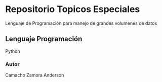 # Repositorio Topicos Especiales
Lenguaje de Programación para manejo de grandes volumenes de datos
## Lenguaje Programación
Python
### Autor
Camacho Zamora Anderson 
####
#####
######